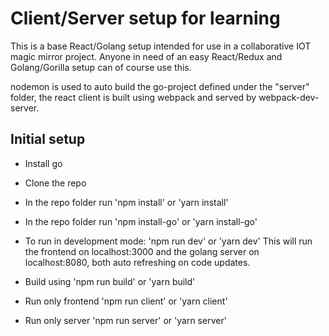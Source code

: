 # Client/Server setup for learning

This is a base React/Golang setup intended for use in a collaborative IOT magic mirror project.
Anyone in need of an easy React/Redux and Golang/Gorilla setup can of course use this.

nodemon is used to auto build the go-project defined under the "server" folder, the
react client is built using webpack and served by webpack-dev-server.

## Initial setup

- Install go
- Clone the repo
- In the repo folder run 'npm install' or 'yarn install'
- In the repo folder run 'npm install-go' or 'yarn install-go'
- To run in development mode: 'npm run dev' or 'yarn dev'
This will run the frontend on localhost:3000 and the golang server on localhost:8080, both auto refreshing on code updates.

- Build using 'npm run build' or 'yarn build'
- Run only frontend 'npm run client' or 'yarn client'
- Run only server 'npm run server' or 'yarn server'

